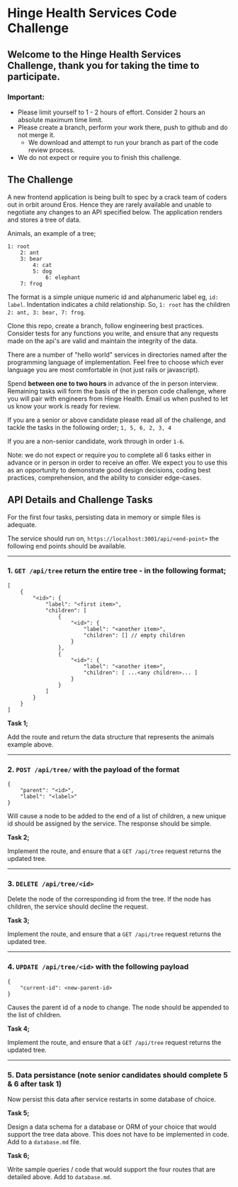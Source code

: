 # Hinge Health Services Code Challenge

## Welcome to the Hinge Health Services Challenge, thank you for taking the time to participate.

### Important:

- Please limit yourself to 1 - 2 hours of effort. Consider 2 hours an absolute maximum time limit.
- Please create a branch, perform your work there, push to github and do not merge it.
  - We download and attempt to run your branch as part of the code review process.
- We do not expect or require you to finish this challenge.

## The Challenge

A new frontend application is being built to spec by a crack team of coders out in orbit around Eros. Hence they are rarely available and unable to negotiate any changes to an API specified below. The application renders and stores a tree of data.

Animals, an example of a tree;

```
1: root
    2: ant
    3: bear
        4: cat
        5: dog
            6: elephant
    7: frog
```

The format is a simple unique numeric id and alphanumeric label eg, `id: label`. Indentation indicates a child relationship. So, `1: root` has the children `2: ant, 3: bear, 7: frog`.

Clone this repo, create a branch, follow engineering best practices. Consider tests for any functions you write, and ensure that any requests made on the api's are valid and maintain the integrity of the data.

There are a number of "hello world" services in directories named after the programming language of implementation. Feel free to choose which ever language you are most comfortable in (not just rails or javascript).

Spend **between one to two hours** in advance of the in person interview. Remaining tasks will form the basis of the in person code challenge, where you will pair with engineers from Hinge Health. Email us when pushed to let us know your work is ready for review.

If you are a senior or above candidate please read all of the challenge, and tackle the tasks in the following order; `1, 5, 6, 2, 3, 4`

If you are a non-senior candidate, work through in order `1-6`.

Note: we do not expect or require you to complete all 6 tasks either in advance or in person in order to receive an offer. We expect you to use this as an opportunity to demonstrate good design decisions, coding best practices, comprehension, and the ability to consider edge-cases.

## API Details and Challenge Tasks

For the first four tasks, persisting data in memory or simple files is adequate.

The service should run on, `https://localhost:3001/api/<end-point>` the following end points should be available.

---

### 1. `GET /api/tree` return the entire tree - in the following format;

```
[
    {
        "<id>": {
            "label": "<first item>",
            "children": [
                {
                    "<id>": {
                        "label": "<another item>",
                        "children": [] // empty children
                    }
                },
                {
                    "<id>": {
                        "label": "<another item>",
                        "children": [ ...<any children>... ]
                    }
                }
            ]
        }
    }
]
```

**Task 1;**

Add the route and return the data structure that represents the animals example above.

---

### 2. `POST /api/tree/` with the payload of the format

```
{
    "parent": "<id>",
    "label": "<label>"
}
```

Will cause a node to be added to the end of a list of children, a new unique id should be assigned by the service. The response should be simple.

**Task 2;**

Implement the route, and ensure that a `GET /api/tree` request returns the updated tree.

---

### 3. `DELETE /api/tree/<id>`

Delete the node of the corresponding id from the tree. If the node has children, the service should decline the request.

**Task 3;**

Implement the route, and ensure that a `GET /api/tree` request returns the updated tree.

---

### 4. `UPDATE /api/tree/<id>` with the following payload

```
{
    "current-id": <new-parent-id>
}
```

Causes the parent id of a node to change. The node should be appended to the list of children.

**Task 4;**

Implement the route, and ensure that a `GET /api/tree` request returns the updated tree.

---

### 5. Data persistance (note senior candidates should complete 5 & 6 after task 1)

Now persist this data after service restarts in some database of choice.

**Task 5;**

Design a data schema for a database or ORM of your choice that would support the tree data above. This does not have to be implemented in code. Add to a `database.md` file.

**Task 6;**

Write sample queries / code that would support the four routes that are detailed above. Add to `database.md`.
